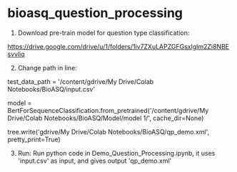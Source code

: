 # bioasq_question_processing

1. Download pre-train model for question type classification:

https://drive.google.com/drive/u/1/folders/1iv7ZXuLAPZGFGsxlgIm2Zi8NBEsvvliq

2. Change path in line:

test_data_path = '/content/gdrive/My Drive/Colab Notebooks/BioASQ/input.csv'

model = BertForSequenceClassification.from_pretrained('/content/gdrive/My Drive/Colab Notebooks/BioASQ/Model/model 1/', cache_dir=None)

tree.write('gdrive/My Drive/Colab Notebooks/BioASQ/qp_demo.xml', pretty_print=True)

3. Run:
Run python code in Demo_Question_Processing.ipynb, it uses 'input.csv' as input, and gives output 'qp_demo.xml' 

